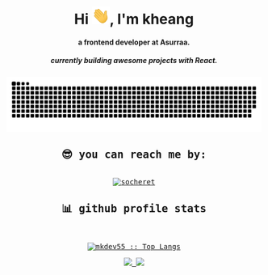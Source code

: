 <div align="center">
<h1 align="center">Hi <img width="35" src="https://github.com/mkdev55/mkdev55/blob/main/img/waving.gif">, I'm kheang</h1>
<h4 align="center">a frontend developer at Asurraa.</h4>
<h5 align="center">currently building awesome projects with React.</h5>

</div>

<div align="center">
  <a href="https://github.com/mkdev55">
  <img  src="https://github.com/mkdev55/mkdev55/blob/main/img/grid-snake.svg"
       alt="snake" /></a>
</div>

  <samp>
    <h2 align="center">😎 you can reach me by:</h2>
    <p align="center">
      <br/>
      <a href="https://www.linkedin.com/in/chhay-socheret/" target="blank"><img align="center"
         src="https://img.shields.io/badge/linkedin-%231DA1F2.svg?style=for-the-badge&logo=linkedin&logoColor=white"
         alt="socheret" height="30"/></a>

  </samp>
</div>
</div>

<div> 
  
  <div>
    <h2 align="center"> 📊 github profile stats </h2>
      <br/>
        <p align="center">
          <a href="https://github.com/mkdev55/">
          <img src="https://github-readme-stats.vercel.app/api/top-langs/?username=mkdev55&langs_count=6&theme=gruvbox&layout=compact&hide_border=true" alt="mkdev55 :: Top Langs" /></a>
        </p>
        <p align="center">
          <a href="https://github.com/mkdev55/">
          <img width="49.5%" src="https://github-readme-stats.vercel.app/api?username=mkdev55&show_icons=true&theme=gruvbox&hide_border=true&count_private=true" />
          <img width="49.5%" src="https://github-readme-streak-stats.herokuapp.com/?user=mkdev55&theme=gruvbox&hide_border=true&count_private=true" />
          </a>
       </p>
     <br>
  </div>    
</div>

<div>
  <br/>
</div>
